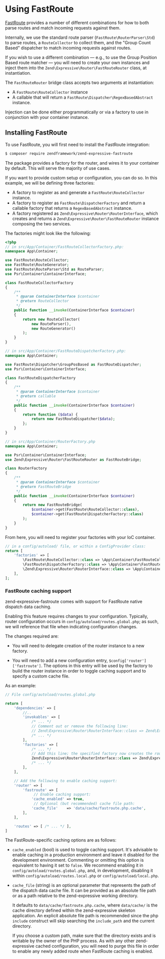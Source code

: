 # Using FastRoute

[FastRoute](https://github.com/nikic/FastRoute) provides a number of different
combinations for how to both parse routes and match incoming requests against
them.

Internally, we use the standard route parser (`FastRoute\RouterParser\Std`) to
parse routes, a `RouteCollector` to collect them, and the "Group Count Based"
dispatcher to match incoming requests against routes.

If you wish to use a different combination — e.g., to use the Group Position
Based route matcher — you will need to create your own instances and inject them
into the `Zend\Expressive\Router\FastRouteRouter` class, at instantiation.

The `FastRouteRouter` bridge class accepts two arguments at instantiation:

- A `FastRoute\RouteCollector` instance
- A callable that will return a `FastRoute\Dispatcher\RegexBasedAbstract`
  instance.

Injection can be done either programmatically or via a factory to use in
conjunction with your container instance.

## Installing FastRoute

To use FastRoute, you will first need to install the FastRoute integration:

```bash
$ composer require zendframework/zend-expressive-fastroute
```

The package provides a factory for the router, and wires it to your container by
default. This will serve the majority of use cases.

If you want to provide custom setup or configuration, you can do so. In this
example, we will be defining three factories:

- A factory to register as and generate a `FastRoute\RouteCollector` instance.
- A factory to register as `FastRoute\DispatcherFactory` and return a callable
  factory that returns a `RegexBasedAbstract` instance.
- A factory registered as `Zend\Expressive\Router\RouterInterface`, which
  creates and returns a `Zend\Expressive\Router\FastRouteRouter` instance
  composing the two services.

The factories might look like the following:

```php
<?php
// in src/App/Container/FastRouteCollectorFactory.php:
namespace App\Container;

use FastRoute\RouteCollector;
use FastRoute\RouteGenerator;
use FastRoute\RouteParser\Std as RouteParser;
use Psr\Container\ContainerInterface;

class FastRouteCollectorFactory
{
    /**
     * @param ContainerInterface $container
     * @return RouteCollector
     */
    public function __invoke(ContainerInterface $container)
    {
        return new RouteCollector(
            new RouteParser(),
            new RouteGenerator()
        );
    }
}

// in src/App/Container/FastRouteDispatcherFactory.php:
namespace App\Container;

use FastRoute\Dispatcher\GroupPosBased as FastRouteDispatcher;
use Psr\Container\ContainerInterface;

class FastRouteDispatcherFactory
{
    /**
     * @param ContainerInterface $container
     * @return callable
     */
    public function __invoke(ContainerInterface $container)
    {
        return function ($data) {
            return new FastRouteDispatcher($data);
        };
    }
}

// in src/App/Container/RouterFactory.php
namespace App\Container;

use Psr\Container\ContainerInterface;
use Zend\Expressive\Router\FastRouteRouter as FastRouteBridge;

class RouterFactory
{
    /**
     * @param ContainerInterface $container
     * @return FastRouteBridge
     */
    public function __invoke(ContainerInterface $container)
    {
        return new FastRouteBridge(
            $container->get(FastRoute\RouteCollector::class),
            $container->get(FastRoute\DispatcherFactory::class)
        );
    }
}
```

From here, you will need to register your factories with your IoC container.

```php
// in a config/autoload/ file, or within a ConfigProvider class:
return [
    'factories' => [
        \FastRoute\RouteCollector::class => \App\Container\FastRouteCollectorFactory::class,
        \FastRoute\DispatcherFactory::class => \App\Container\FastRouteDispatcherFactory::class,
        \Zend\Expressive\Router\RouterInterface::class => \App\Container\RouterFactory::class,
    ],
];
```

### FastRoute caching support

zend-expressive-fastroute comes with support for FastRoute native dispatch data
caching.

Enabling this feature requires changes to your configuration. Typically, router
configuration occurs in `config/autoload/routes.global.php`; as such, we will
reference that file when indicating configuration changes.

The changes required are:

- You will need to delegate creation of the router instance to a new factory.

- You will need to add a new configuration entry, `$config['router']['fastroute']`.
  The options in this entry will be used by the factory to build the router
  instance in order to toggle caching support and to specify a custom cache
  file.

As an example:

``` php
// File config/autoload/routes.global.php

return [
    'dependencies' => [
        //..
        'invokables' => [
            /* ... */
            // Comment out or remove the following line:
            // Zend\Expressive\Router\RouterInterface::class => Zend\Expressive\Router\FastRouteRouter::class,
            /* ... */
        ],
        'factories' => [
            /* ... */
            // Add this line; the specified factory now creates the router instance:
            Zend\Expressive\Router\RouterInterface::class => Zend\Expressive\Router\FastRouteRouterFactory::class,
            /* ... */
        ],
    ],

    // Add the following to enable caching support:
    'router' => [
        'fastroute' => [
             // Enable caching support:
            'cache_enabled' => true,
             // Optional (but recommended) cache file path:
            'cache_file'    => 'data/cache/fastroute.php.cache',
        ],
    ],

    'routes' => [ /* ... */ ],
]
```

The FastRoute-specific caching options are as follows:

- `cache_enabled` (bool) is used to toggle caching support. It's advisable to enable
  caching in a production environment and leave it disabled for the development
  environment. Commenting or omitting this option is equivalent to having it set
  to `false`. We recommend enabling it in `config/autoload/routes.global.php`,
  and, in development, disabling it within `config/autoload/routes.local.php` or
  `config/autoload/local.php`.

- `cache_file` (string) is an optional parameter that represents the path of
  the dispatch data cache file. It can be provided as an absolute file path or
  as a path relative to the zend-expressive working directory.

  It defaults to `data/cache/fastroute.php.cache`, where `data/cache/` is the
  cache directory defined within the zend-expressive skeleton application.  An
  explicit absolute file path is recommended since the php `include` construct
  will skip searching the `include_path` and the current directory.

  If you choose a custom path, make sure that the directory exists and is
  writable by the owner of the PHP process. As with any other zend-expressive
  cached configuration, you will need to purge this file in order to enable any
  newly added route when FastRoute caching is enabled.
